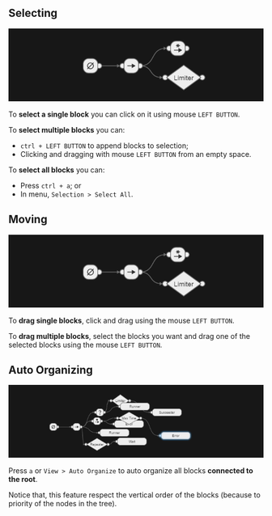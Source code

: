 ## Selecting

![interface](assets/editor_selecting.gif)

To **select a single block** you can click on it using mouse `LEFT BUTTON`.

To **select multiple blocks** you can:

- ``ctrl + LEFT BUTTON`` to append blocks to selection;
- Clicking and dragging with mouse ``LEFT BUTTON`` from an empty space.

To **select all blocks** you can:

- Press ``ctrl + a``; or
- In menu, ``Selection > Select All``.


## Moving

![interface](assets/editor_moving.gif)

To **drag single blocks**, click and drag using the mouse ``LEFT BUTTON``.

To **drag multiple blocks**, select the blocks you want and drag one of the 
selected blocks using the mouse ``LEFT BUTTON``.


## Auto Organizing

![interface](assets/editor_autoorganizing.gif)

Press ``a`` or ``View > Auto Organize`` to auto organize all blocks **connected
to the root**.

Notice that, this feature respect the vertical order of the blocks (because to 
priority of the nodes in the tree).
